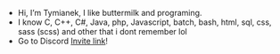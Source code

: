 - Hi, I’m Tymianek, I like buttermilk and programing. 
- I know C, C++, C#, Java, php, Javascript, batch, bash, html, sql, css, sass (scss) and other that i dont remember lol
- Go to Discord [Invite link](https://discord.com/invite/XAbQrTuHHt)!
